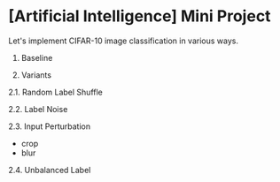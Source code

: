 # [Artificial Intelligence] Mini Project
Let's implement CIFAR-10 image classification in various ways.

1. Baseline

2. Variants
   
2.1. Random Label Shuffle
   
2.2. Label Noise

2.3. Input Perturbation
   - crop
   - blur


2.4. Unbalanced Label
